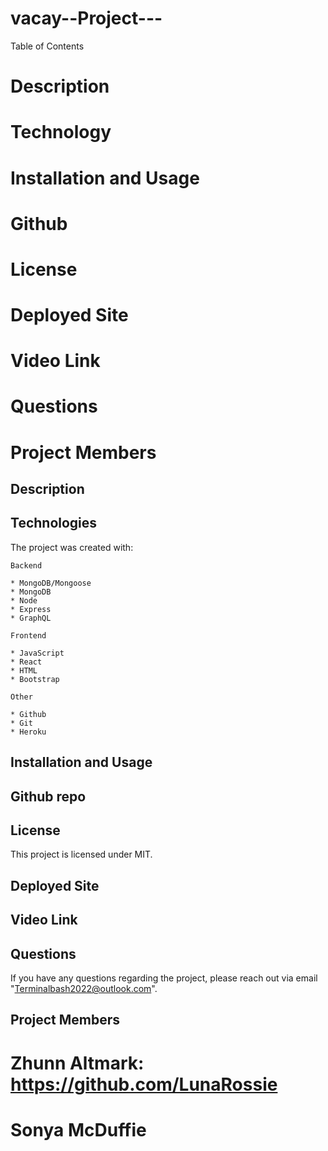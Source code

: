 # vacay--Project---

Table of Contents
# Description
# Technology
# Installation and Usage
# Github 
# License
# Deployed Site
# Video Link
# Questions
# Project Members


## Description




## Technologies

The project was created with:

    Backend

    * MongoDB/Mongoose
    * MongoDB
    * Node
    * Express
    * GraphQL

    Frontend

    * JavaScript
    * React
    * HTML
    * Bootstrap

    Other

    * Github
    * Git
    * Heroku


## Installation and Usage




## Github repo




## License

This project is licensed under MIT.


## Deployed Site



## Video Link




## Questions

If you have any questions regarding the project, please reach out via email "Terminalbash2022@outlook.com". 


## Project Members

# Zhunn Altmark: https://github.com/LunaRossie 

# Sonya McDuffie